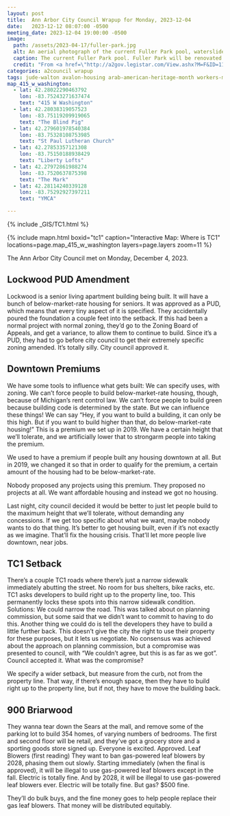 ```yaml
---
layout: post
title:  Ann Arbor City Council Wrapup for Monday, 2023-12-04
date:   2023-12-12 08:07:00 -0500
meeting_date: 2023-12-04 19:00:00 -0500
image:
  path: /assets/2023-04-17/fuller-park.jpg
  alt: An aerial photograph of the current Fuller Park pool, waterslide, and just a little bit of a soccer field showing.
  caption: The current Fuller Park pool. Fuller Park will be renovated as Bicentennial Park.
  credit: "From <a href=\"http://a2gov.legistar.com/View.ashx?M=F&ID=11901365&GUID=43A752DA-73A1-4C18-9981-BD79147DC615\">the City Administrators Budget Proposal</a>."
categories: a2council wrapup
tags: jude-walton avalon-housing arab-american-heritage-month workers-memorial-day budget state-revenue-sharing pension-fund public-restrooms throne 121-e-catherine ann-arbor-housing-commission lihtc affordable-housing-millage african-american-cultural-entrepreneurial-center bicentennial fuller-park bicentennial-park land-back unarmed-response downtown-safety election-center compensation staff-retention supportive-connections city-hall kline-lot defund-the-police comprehensive-plan segregation 415-w-washington chimney-swifts center-of-the-city library-lot food-trucks gelman-plume antisemitism
map_415_w_washington:
  - lat: 42.28022290463792
    lon: -83.75243271637474
    text: "415 W Washington"
  - lat: 42.28038319057523
    lon: -83.75119209919065
    text: "The Blind Pig"
  - lat: 42.279601978540384
    lon: -83.75328108753985
    text: "St Paul Lutheran Church"
  - lat: 42.27853357121308
    lon: -83.75150188938429
    text: "Liberty Lofts"
  - lat: 42.27972861988274
    lon: -83.7520637875398
    text: "The Mark"
  - lat: 42.28114240339128
    lon: -83.75292927397211
    text: "YMCA"

---
```


{% include _GIS/TC1.html %}

{% include mapn.html
  boxid="tc1"
  caption="Interactive Map: Where is TC1"
  locations=page.map_415_w_washington
  layers=page.layers
  zoom=11 
%}

<span class="h-event">The <span class="p-name">Ann Arbor City Council met</span> on <time class="dt-start" datetime="2023-12-04T19:00-0500">Monday, December 4, 2023</time>.</span>

## Lockwood PUD Amendment

Lockwood is a senior living apartment building being built.  It will have a bunch of below-market-rate housing for seniors.  It was approved as a PUD, which means that every tiny aspect of it is specified.  They accidentally poured the foundation a couple feet into the setback.  If this had been a normal project with normal zoning, they’d go to the Zoning Board of Appeals, and get a variance, to allow them to continue to build.  Since it’s a PUD, they had to go before city council to get their extremely specific zoning amended.  It’s totally silly.  City council approved it.

## Downtown Premiums

We have some tools to influence what gets built: We can specify uses, with zoning. We can’t force people to build below-market-rate housing, though, because of Michigan’s rent control law. We can’t force people to build green because building code is determined by the state. But we can influence these things! We can say “Hey, if you want to build a building, it can only be this high. But if you want to build higher than that, do below-market-rate housing!”  This is a premium we set up in 2019. We have a certain height that we’ll tolerate, and we artificially lower that to strongarm people into taking the premium.

We used to have a premium if people built any housing downtown at all.  But in 2019, we changed it so that in order to qualify for the premium, a certain amount of the housing had to be below-market-rate.

Nobody proposed any projects using this premium.  They proposed no projects at all.  We want affordable housing and instead we got no housing.

Last night, city council decided it would be better to just let people build to the maximum height that we’ll tolerate, without demanding any concessions.  If we get too specific about what we want, maybe nobody wants to do that thing.  It’s better to get housing built, even if it’s not exactly as we imagine.  That’ll fix the housing crisis.  That’ll let more people live downtown, near jobs.

## TC1 Setback

There’s a couple TC1 roads where there’s just a narrow sidewalk immediately abutting the street.  No room for bus shelters, bike racks, etc.  TC1 asks developers to build right up to the property line, too.  This permanently locks these spots into this narrow sidewalk condition.
Solutions:  We could narrow the road.  This was talked about on planning commission, but some said that we didn’t want to commit to having to do this.  Another thing we could do is tell the developers they have to build a little further back.  This doesn’t give the city the right to use their property for these purposes, but it lets us negotiate.  No consensus was achieved about the approach on planning commission, but a compromise was presented to council, with “We couldn’t agree, but this is as far as we got”.  Council accepted it.  What was the compromise?

We specify a wider setback, but measure from the curb, not from the property line.  That way, if there’s enough space, then they have to build right up to the property line, but if not, they have to move the building back.

## 900 Briarwood

They wanna tear down the Sears at the mall, and remove some of the parking lot to build 354 homes, of varying numbers of bedrooms.  The first and second floor will be retail, and they’ve got a grocery store and a sporting goods store signed up.  Everyone is excited.  Approved.
Leaf Blowers (first reading)
They want to ban gas-powered leaf blowers by 2028, phasing them out slowly.  Starting immediately (when the final is approved), it will be illegal to use gas-powered leaf blowers except in the fall.  Electric is totally fine.  And by 2028, it will be illegal to use gas-powered leaf blowers ever.  Electric will be totally fine.  But gas?  $500 fine.

They’ll do bulk buys, and the fine money goes to help people replace their gas leaf blowers.  That money will be distributed equitably.
